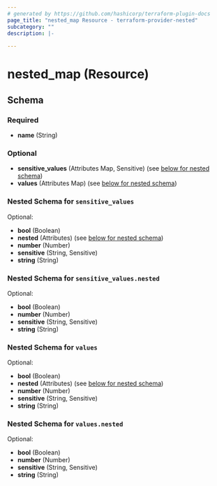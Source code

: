 ```yaml
---
# generated by https://github.com/hashicorp/terraform-plugin-docs
page_title: "nested_map Resource - terraform-provider-nested"
subcategory: ""
description: |-
  
---
```


# nested_map (Resource)





<!-- schema generated by tfplugindocs -->
## Schema

### Required

- **name** (String)

### Optional

- **sensitive_values** (Attributes Map, Sensitive) (see [below for nested schema](#nestedatt--sensitive_values))
- **values** (Attributes Map) (see [below for nested schema](#nestedatt--values))

<a id="nestedatt--sensitive_values"></a>
### Nested Schema for `sensitive_values`

Optional:

- **bool** (Boolean)
- **nested** (Attributes) (see [below for nested schema](#nestedatt--sensitive_values--nested))
- **number** (Number)
- **sensitive** (String, Sensitive)
- **string** (String)

<a id="nestedatt--sensitive_values--nested"></a>
### Nested Schema for `sensitive_values.nested`

Optional:

- **bool** (Boolean)
- **number** (Number)
- **sensitive** (String, Sensitive)
- **string** (String)



<a id="nestedatt--values"></a>
### Nested Schema for `values`

Optional:

- **bool** (Boolean)
- **nested** (Attributes) (see [below for nested schema](#nestedatt--values--nested))
- **number** (Number)
- **sensitive** (String, Sensitive)
- **string** (String)

<a id="nestedatt--values--nested"></a>
### Nested Schema for `values.nested`

Optional:

- **bool** (Boolean)
- **number** (Number)
- **sensitive** (String, Sensitive)
- **string** (String)


